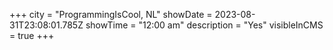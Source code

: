 +++
city = "ProgrammingIsCool, NL"
showDate = 2023-08-31T23:08:01.785Z
showTime = "12:00 am"
description = "Yes"
visibleInCMS = true
+++
